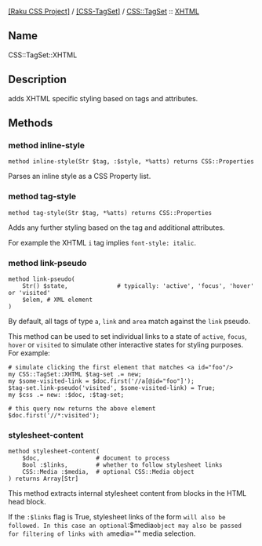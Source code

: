 [[Raku CSS Project]](https://css-raku.github.io)
 / [[CSS-TagSet]](https://css-raku.github.io/CSS-TagSet-raku)
 / [CSS::TagSet](https://css-raku.github.io/CSS-TagSet-raku/CSS/TagSet)
 :: [XHTML](https://css-raku.github.io/CSS-TagSet-raku/CSS/TagSet/XHTML)

Name
----

CSS::TagSet::XHTML

Description
-----------

adds XHTML specific styling based on tags and attributes.

Methods
-------

### method inline-style

    method inline-style(Str $tag, :$style, *%atts) returns CSS::Properties

Parses an inline style as a CSS Property list.

### method tag-style

    method tag-style(Str $tag, *%atts) returns CSS::Properties

Adds any further styling based on the tag and additional attributes.

For example the XHTML `i` tag implies `font-style: italic`.

### method link-pseudo

    method link-pseudo(
        Str() $state,              # typically: 'active', 'focus', 'hover' or 'visited'
        $elem, # XML element
    )

By default, all tags of type `a`, `link` and `area` match against the `link` pseudo.

This method can be used to set individual links to a state of `active`, `focus`, `hover` or `visited` to simulate other interactive states for styling purposes. For example:

    # simulate clicking the first element that matches <a id="foo"/>
    my CSS::TagSet::XHTML $tag-set .= new;
    my $some-visited-link = $doc.first('//a[@id="foo"]');
    $tag-set.link-pseudo('visited', $some-visited-link) = True;
    my $css .= new: :$doc, :$tag-set;

    # this query now returns the above element
    $doc.first('//*:visited');

### stylesheet-content

    method stylesheet-content(
        $doc,                # document to process
        Bool :$links,        # whether to follow stylesheet links
        CSS::Media :$media,  # optional CSS::Media object
    ) returns Array[Str]

This method extracts internal stylesheet content from <style>...</style> blocks in the HTML head block.

If the `:$links` flag is True, stylesheet links of the form <link rel="stylesheet" href="<url>"/>` will also be followed. In this case an optional `:$media` object may also be passed for filtering of links with a `media="<query>" media selection.

